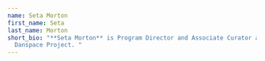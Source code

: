 ```yaml
---
name: Seta Morton
first_name: Seta
last_name: Morton
short_bio: "**Seta Morton** is Program Director and Associate Curator at
  Danspace Project. "
---
```

